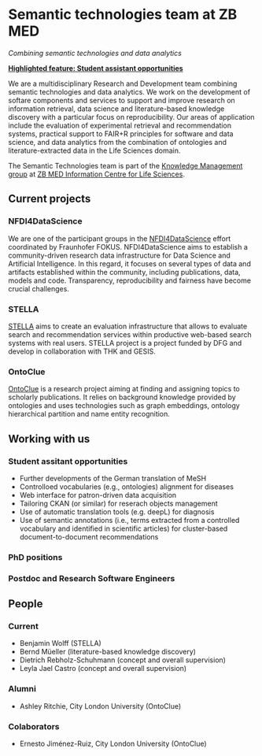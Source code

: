 # Semantic technologies team at ZB MED

_Combining semantic technologies and data analytics_

__[Highlighted feature: Student assistant opportunities](./#student-assitant-opportunities)__


We are a multidisciplinary Research and Development team combining semantic technologies and data analytics. We work on the development of softare components and services to support and improve research on information retrieval, data science and literature-based knowledge discovery with a particular focus on reproducibility. Our areas of application include the evaluation of experimental retrieval and recommendation systems, practical support to FAIR+R principles for software and data science, and data analytics from the combination of ontologies and literature-extracted data in the Life Sciences domain.

The Semantic Technologies team is part of the [Knowledge Management group](https://www.zbmed.de/en/research/research-at-zb-med/research-knowledge-management/) at [ZB MED Information Centre for Life Sciences](https://www.zbmed.de/en).

## Current projects

### NFDI4DataScience

We are one of the participant groups in the [NFDI4DataScience](https://www.zbmed.de/en/research/current-projects/nfdi4datascience/) effort coordinated by Fraunhofer FOKUS. NFDI4DataScience aims to establish a community-driven research data infrastructure for Data Science and Artificial Intelligence. In this regard, it focuses on several types of data and artifacts established within the community, including publications, data, models and code. Transparency, reproducibility and fairness have become crucial challenges.

### STELLA

[STELLA](https://stella-project.org/) aims to create an evaluation infrastructure that allows to evaluate search and recommendation services within productive web-based search systems with real users. STELLA project is a project funded by DFG and develop in collaboration with THK and GESIS. 

### OntoClue

[OntoClue](https://zbmed-semtec.github.io/ontoclue/)  is a research project aiming at finding and assigning topics to scholarly publications. It relies on background knowledge provided by ontologies and uses technologies such as graph embeddings, ontology hierarchical partition and name entity recognition.

## Working with us 

### Student assitant opportunities

* Further developments of the German translation of MeSH
* Controlloed vocabularies (e.g., ontologies) alignment for diseases
* Web interface for patron-driven data acquisition
* Tailoring CKAN (or similar) for reserach objects management
* Use of automatic translation tools (e.g. deepL) for diagnosis
* Use of semantic annotations (i.e., terms extracted from a controlled vocabulary and identified in scientific articles) for cluster-based document-to-document recommendations

### PhD positions

### Postdoc and Research Software Engineers

## People

### Current
* Benjamin Wolff (STELLA)
* Bernd Müeller (literature-based knowledge discovery)
* Dietrich Rebholz-Schuhmann (concept and overall supervision)
* Leyla Jael Castro (concept and overall supervision)

### Alumni
* Ashley Ritchie, City London University (OntoClue)

### Colaborators
* Ernesto Jiménez-Ruiz, City London University (OntoClue)





